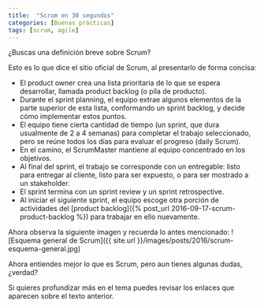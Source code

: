 ```yaml
---
title:  "Scrum en 30 segundos"
categories: [Buenas prácticas]
tags: [scrum, agile]
---
```


¿Buscas una definición breve sobre Scrum?

Esto es lo que dice el sitio oficial de Scrum, al presentarlo de forma concisa:

- El product owner crea una lista prioritaria de lo que se espera desarrollar, llamada product backlog (o pila de producto).
- Durante el sprint planning, el equipo extrae algunos elementos de la parte superior de esta lista, conformando un sprint backlog, y decide cómo implementar estos puntos.
- El equipo tiene cierta cantidad de tiempo (un sprint, que dura usualmente de 2 a 4 semanas) para completar el trabajo seleccionado, pero se reúne todos los días para evaluar el progreso (daily Scrum).
- En el camino, el ScrumMaster mantiene al equipo concentrado en los objetivos.
- Al final del sprint, el trabajo se corresponde con un entregable: listo para entregar al cliente, listo para ser expuesto, o para ser mostrado a un stakeholder.
- El sprint termina con un sprint review y un sprint retrospective.
- Al iniciar el siguiente sprint, el equipo escoge otra porción de actividades del [product backlog]({% post_url 2016-09-17-scrum-product-backlog %}) para trabajar en ello nuevamente.

Ahora observa la siguiente imagen y recuerda lo antes mencionado:
![Esquema general de Scrum]({{ site.url }}/images/posts/2016/scrum-esquema-general.jpg)

Ahora entiendes mejor lo que es Scrum, pero aun tienes algunas dudas, ¿verdad?

Si quieres profundizar más en el tema puedes revisar los enlaces que aparecen sobre el texto anterior.
